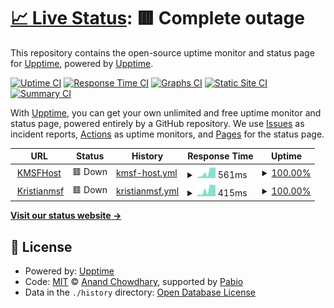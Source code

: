 # [📈 Live Status](https://upptime.github.io/upptime): <!--live status--> **🟥 Complete outage**

This repository contains the open-source uptime monitor and status page for [Upptime](https://upptime.js.org), powered by [Upptime](https://github.com/upptime/upptime).

[![Uptime CI](https://github.com/kristianmsf/uptime/workflows/Uptime%20CI/badge.svg)](https://github.com/kristianmsf/uptime/actions?query=workflow%3A%22Uptime+CI%22)
[![Response Time CI](https://github.com/kristianmsf/uptime/workflows/Response%20Time%20CI/badge.svg)](https://github.com/kristianmsf/uptime/actions?query=workflow%3A%22Response+Time+CI%22)
[![Graphs CI](https://github.com/kristianmsf/uptime/workflows/Graphs%20CI/badge.svg)](https://github.com/kristianmsf/uptime/actions?query=workflow%3A%22Graphs+CI%22)
[![Static Site CI](https://github.com/kristianmsf/uptime/workflows/Static%20Site%20CI/badge.svg)](https://github.com/kristianmsf/uptime/actions?query=workflow%3A%22Static+Site+CI%22)
[![Summary CI](https://github.com/kristianmsf/uptime/workflows/Summary%20CI/badge.svg)](https://github.com/kristianmsf/uptime/actions?query=workflow%3A%22Summary+CI%22)

With [Upptime](https://upptime.js.org), you can get your own unlimited and free uptime monitor and status page, powered entirely by a GitHub repository. We use [Issues](https://github.com/upptime/upptime/issues) as incident reports, [Actions](https://github.com/kristianmsf/uptime/actions) as uptime monitors, and [Pages](https://upptime.github.io/upptime) for the status page.

<!--start: status pages-->
<!-- This summary is generated by Upptime (https://github.com/upptime/upptime) -->
<!-- Do not edit this manually, your changes will be overwritten -->
<!-- prettier-ignore -->
| URL | Status | History | Response Time | Uptime |
| --- | ------ | ------- | ------------- | ------ |
| <img alt="" src="https://icons.duckduckgo.com/ip3/www.kmsfhost.com.ico" height="13"> [KMSFHost](https://www.kmsfhost.com) | 🟥 Down | [kmsf-host.yml](https://github.com/kristianmsf/uptime/commits/HEAD/history/kmsf-host.yml) | <details><summary><img alt="Response time graph" src="./graphs/kmsf-host/response-time-week.png" height="20"> 561ms</summary><br><a href="https://status.kmsfhost.com/history/kmsf-host"><img alt="Response time 302" src="https://img.shields.io/endpoint?url=https%3A%2F%2Fraw.githubusercontent.com%2Fkristianmsf%2Fuptime%2FHEAD%2Fapi%2Fkmsf-host%2Fresponse-time.json"></a><br><a href="https://status.kmsfhost.com/history/kmsf-host"><img alt="24-hour response time 1008" src="https://img.shields.io/endpoint?url=https%3A%2F%2Fraw.githubusercontent.com%2Fkristianmsf%2Fuptime%2FHEAD%2Fapi%2Fkmsf-host%2Fresponse-time-day.json"></a><br><a href="https://status.kmsfhost.com/history/kmsf-host"><img alt="7-day response time 561" src="https://img.shields.io/endpoint?url=https%3A%2F%2Fraw.githubusercontent.com%2Fkristianmsf%2Fuptime%2FHEAD%2Fapi%2Fkmsf-host%2Fresponse-time-week.json"></a><br><a href="https://status.kmsfhost.com/history/kmsf-host"><img alt="30-day response time 421" src="https://img.shields.io/endpoint?url=https%3A%2F%2Fraw.githubusercontent.com%2Fkristianmsf%2Fuptime%2FHEAD%2Fapi%2Fkmsf-host%2Fresponse-time-month.json"></a><br><a href="https://status.kmsfhost.com/history/kmsf-host"><img alt="1-year response time 302" src="https://img.shields.io/endpoint?url=https%3A%2F%2Fraw.githubusercontent.com%2Fkristianmsf%2Fuptime%2FHEAD%2Fapi%2Fkmsf-host%2Fresponse-time-year.json"></a></details> | <details><summary><a href="https://status.kmsfhost.com/history/kmsf-host">100.00%</a></summary><a href="https://status.kmsfhost.com/history/kmsf-host"><img alt="All-time uptime 100.00%" src="https://img.shields.io/endpoint?url=https%3A%2F%2Fraw.githubusercontent.com%2Fkristianmsf%2Fuptime%2FHEAD%2Fapi%2Fkmsf-host%2Fuptime.json"></a><br><a href="https://status.kmsfhost.com/history/kmsf-host"><img alt="24-hour uptime 99.99%" src="https://img.shields.io/endpoint?url=https%3A%2F%2Fraw.githubusercontent.com%2Fkristianmsf%2Fuptime%2FHEAD%2Fapi%2Fkmsf-host%2Fuptime-day.json"></a><br><a href="https://status.kmsfhost.com/history/kmsf-host"><img alt="7-day uptime 100.00%" src="https://img.shields.io/endpoint?url=https%3A%2F%2Fraw.githubusercontent.com%2Fkristianmsf%2Fuptime%2FHEAD%2Fapi%2Fkmsf-host%2Fuptime-week.json"></a><br><a href="https://status.kmsfhost.com/history/kmsf-host"><img alt="30-day uptime 100.00%" src="https://img.shields.io/endpoint?url=https%3A%2F%2Fraw.githubusercontent.com%2Fkristianmsf%2Fuptime%2FHEAD%2Fapi%2Fkmsf-host%2Fuptime-month.json"></a><br><a href="https://status.kmsfhost.com/history/kmsf-host"><img alt="1-year uptime 100.00%" src="https://img.shields.io/endpoint?url=https%3A%2F%2Fraw.githubusercontent.com%2Fkristianmsf%2Fuptime%2FHEAD%2Fapi%2Fkmsf-host%2Fuptime-year.json"></a></details>
| <img alt="" src="https://icons.duckduckgo.com/ip3/www.kristianmsf.com.ico" height="13"> [Kristianmsf](https://www.kristianmsf.com) | 🟥 Down | [kristianmsf.yml](https://github.com/kristianmsf/uptime/commits/HEAD/history/kristianmsf.yml) | <details><summary><img alt="Response time graph" src="./graphs/kristianmsf/response-time-week.png" height="20"> 415ms</summary><br><a href="https://status.kmsfhost.com/history/kristianmsf"><img alt="Response time 214" src="https://img.shields.io/endpoint?url=https%3A%2F%2Fraw.githubusercontent.com%2Fkristianmsf%2Fuptime%2FHEAD%2Fapi%2Fkristianmsf%2Fresponse-time.json"></a><br><a href="https://status.kmsfhost.com/history/kristianmsf"><img alt="24-hour response time 700" src="https://img.shields.io/endpoint?url=https%3A%2F%2Fraw.githubusercontent.com%2Fkristianmsf%2Fuptime%2FHEAD%2Fapi%2Fkristianmsf%2Fresponse-time-day.json"></a><br><a href="https://status.kmsfhost.com/history/kristianmsf"><img alt="7-day response time 415" src="https://img.shields.io/endpoint?url=https%3A%2F%2Fraw.githubusercontent.com%2Fkristianmsf%2Fuptime%2FHEAD%2Fapi%2Fkristianmsf%2Fresponse-time-week.json"></a><br><a href="https://status.kmsfhost.com/history/kristianmsf"><img alt="30-day response time 278" src="https://img.shields.io/endpoint?url=https%3A%2F%2Fraw.githubusercontent.com%2Fkristianmsf%2Fuptime%2FHEAD%2Fapi%2Fkristianmsf%2Fresponse-time-month.json"></a><br><a href="https://status.kmsfhost.com/history/kristianmsf"><img alt="1-year response time 214" src="https://img.shields.io/endpoint?url=https%3A%2F%2Fraw.githubusercontent.com%2Fkristianmsf%2Fuptime%2FHEAD%2Fapi%2Fkristianmsf%2Fresponse-time-year.json"></a></details> | <details><summary><a href="https://status.kmsfhost.com/history/kristianmsf">100.00%</a></summary><a href="https://status.kmsfhost.com/history/kristianmsf"><img alt="All-time uptime 100.00%" src="https://img.shields.io/endpoint?url=https%3A%2F%2Fraw.githubusercontent.com%2Fkristianmsf%2Fuptime%2FHEAD%2Fapi%2Fkristianmsf%2Fuptime.json"></a><br><a href="https://status.kmsfhost.com/history/kristianmsf"><img alt="24-hour uptime 100.00%" src="https://img.shields.io/endpoint?url=https%3A%2F%2Fraw.githubusercontent.com%2Fkristianmsf%2Fuptime%2FHEAD%2Fapi%2Fkristianmsf%2Fuptime-day.json"></a><br><a href="https://status.kmsfhost.com/history/kristianmsf"><img alt="7-day uptime 100.00%" src="https://img.shields.io/endpoint?url=https%3A%2F%2Fraw.githubusercontent.com%2Fkristianmsf%2Fuptime%2FHEAD%2Fapi%2Fkristianmsf%2Fuptime-week.json"></a><br><a href="https://status.kmsfhost.com/history/kristianmsf"><img alt="30-day uptime 100.00%" src="https://img.shields.io/endpoint?url=https%3A%2F%2Fraw.githubusercontent.com%2Fkristianmsf%2Fuptime%2FHEAD%2Fapi%2Fkristianmsf%2Fuptime-month.json"></a><br><a href="https://status.kmsfhost.com/history/kristianmsf"><img alt="1-year uptime 100.00%" src="https://img.shields.io/endpoint?url=https%3A%2F%2Fraw.githubusercontent.com%2Fkristianmsf%2Fuptime%2FHEAD%2Fapi%2Fkristianmsf%2Fuptime-year.json"></a></details>

<!--end: status pages-->

[**Visit our status website →**](https://kristianmsf.github.io/uptime)

## 📄 License

- Powered by: [Upptime](https://github.com/upptime/upptime)
- Code: [MIT](./LICENSE) © [Anand Chowdhary](https://anandchowdhary.com), supported by [Pabio](https://pabio.com)
- Data in the `./history` directory: [Open Database License](https://opendatacommons.org/licenses/odbl/1-0/)
